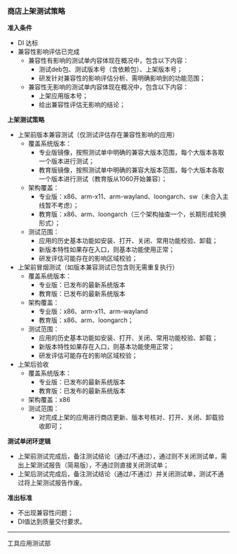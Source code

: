 ### 商店上架测试策略

**准入条件**

- DI 达标
- 兼容性影响评估已完成
  - 兼容性有影响的测试单内容体现在概况中，包含以下内容：
    - 测试deb包、测试版本号（含依赖包）、上架版本号；
    - 研发针对兼容性的影响评估分析、需明确影响到的功能范围；
  - 兼容性无影响的测试单内容体现在概况中，包含以下内容：
    - 上架应用版本号；
    - 给出兼容性评估无影响的结论；

**上架测试策略**

- 上架前版本兼容测试（仅测试评估存在兼容性影响的应用）
  - 覆盖系统版本：
    - 专业版镜像，按照测试单中明确的兼容大版本范围，每个大版本各取一个版本进行测试；
    - 教育版镜像，按照测试单中明确的兼容大版本范围，每个大版本各取一个版本进行测试（教育版从1060开始兼容）；
  - 架构覆盖：
    - 专业版：x86、arm-x11、arm-wayland、loongarch、sw（未合入主线暂不考虑）；
    - 教育版：x86、arm、loongarch（三个架构抽查一个，长期形成轮换形式）；
  - 测试范围：
    - 应用的历史基本功能如安装、打开、关闭、常用功能校验、卸载；
    - 新版本特性如果存在入口，则基本功能使用正常；
    - 研发评估可能存在的影响区域校验；
- 上架前冒烟测试（如版本兼容测试已包含则无需重复执行）
  - 覆盖系统版本：
    - 专业版：已发布的最新系统版本
    - 教育版：已发布的最新系统版本
  - 架构覆盖：
    - 专业版：x86、arm-x11、arm-wayland
    - 教育版：x86、arm、loongarch；
  - 测试范围：
    - 应用的历史基本功能如安装、打开、关闭、常用功能校验、卸载；
    - 新版本特性如果存在入口，则基本功能使用正常；
    - 研发评估可能存在的影响区域校验；
- 上架后验收
  - 覆盖系统版本：
    - 专业版：已发布的最新系统版本
    - 教育版：已发布的最新系统版本
  - 架构覆盖：x86
  - 测试范围：
    - 对完成上架的应用进行商店更新、版本号核对、打开、关闭、卸载验收即可；

**测试单闭环逻辑**

- 上架前测试完成后，备注测试结论（通过/不通过），通过则不关闭测试单，需出上架测试报告（简易版），不通过则直接关闭测试单；
- 上架后测试完成后，备注测试结论（通过/不通过）并关闭测试单，测试不通过将上架测试报告作废。

**准出标准**

- 不出现兼容性问题；
- DI值达到质量交付要求。

------------------------

工具应用测试部
